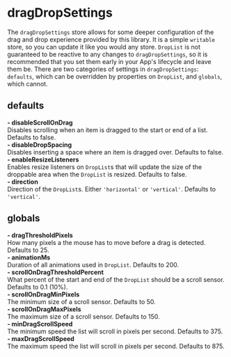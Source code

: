 # dragDropSettings

The `dragDropSettings` store allows for some deeper configuration of the drag and drop experience provided by this library.
It is a simple `writable` store, so you can update it like you would any store.
`DropList` is not guaranteed to be reactive to any changes to `dragDropSettings`, so it is recommended that you set them early in your App's lifecycle and leave them be.
There are two categories of settings in `dragDropSettings`: `defaults`, which can be overridden by properties on `DropList`, and `globals`, which cannot.

## defaults

**- disableScrollOnDrag**  
Disables scrolling when an item is dragged to the start or end of a list. Defaults to false.  
**- disableDropSpacing**  
Disables inserting a space where an item is dragged over. Defaults to false.  
**- enableResizeListeners**  
Enables resize listeners on `DropList`s that will update the size of the droppable area when the `DropList` is resized. Defaults to false.  
**- direction**  
Direction of the `DropList`s. Either `'horizontal'` or `'vertical'`. Defaults to `'vertical'`.  

## globals

**- dragThresholdPixels**  
How many pixels a the mouse has to move before a drag is detected. Defaults to 25.  
**- animationMs**  
Duration of all animations used in `DropList`. Defaults to 200.  
**- scrollOnDragThresholdPercent**  
What percent of the start and end of the `DropList` should be a scroll sensor. Defaults to 0.1 (10%).  
**- scrollOnDragMinPixels**  
The minimum size of a scroll sensor. Defaults to 50.  
**- scrollOnDragMaxPixels**  
The maximum size of a scroll sensor. Defaults to 150.  
**- minDragScrollSpeed**  
The minimum speed the list will scroll in pixels per second. Defaults to 375.  
**- maxDragScrollSpeed**  
The maximum speed the list will scroll in pixels per second. Defaults to 875.  
